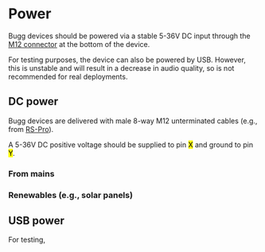 # Power

Bugg devices should be powered via a stable 5-36V DC input through the [M12 connector](hardware.md#power-connector) at the bottom of the device. 

For testing purposes, the device can also be powered by USB. However, this is unstable and will result in a decrease in audio quality, so is not recommended for real deployments.

## DC power 

Bugg devices are delivered with male 8-way M12 unterminated cables (e.g., from [RS-Pro](https://uk.rs-online.com/web/p/sensor-actuator-cables/1547745)).

A 5-36V DC positive voltage should be supplied to pin <mark>X</mark> and ground to pin <mark>Y</mark>.

### From mains

### Renewables (e.g., solar panels)


## USB power

For testing, 
